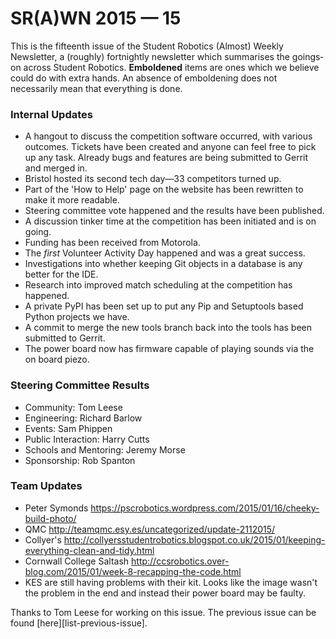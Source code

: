 # SR(A)WN 2015 — 15

This is the fifteenth issue of the Student Robotics (Almost) Weekly Newsletter, a (roughly) fortnightly newsletter which summarises the goings‐on across Student Robotics. **Emboldened** items are ones which we believe could do with extra hands. An absence of emboldening does not necessarily mean that everything is done.

### Internal Updates

- A hangout to discuss the competition software occurred, with various outcomes. Tickets have been created and anyone can feel free to pick up any task. Already bugs and features are being submitted to Gerrit and merged in.
- Bristol hosted its second tech day—33 competitors turned up.
- Part of the 'How to Help' page on the website has been rewritten to make it more readable.
- Steering committee vote happened and the results have been published.
- A discussion tinker time at the competition has been initiated and is on going.
- Funding has been received from Motorola.
- The _first_ Volunteer Activity Day happened and was a great success.
- Investigations into whether keeping Git objects in a database is any better for the IDE.
- Research into improved match scheduling at the competition has happened.
- A private PyPI has been set up to put any Pip and Setuptools based Python projects we have.
- A commit to merge the new tools branch back into the tools has been submitted to Gerrit.
- The power board now has firmware capable of playing sounds via the on board piezo.

### Steering Committee Results

- Community: Tom Leese
- Engineering: Richard Barlow
- Events: Sam Phippen
- Public Interaction: Harry Cutts
- Schools and Mentoring: Jeremy Morse
- Sponsorship: Rob Spanton

### Team Updates

- Peter Symonds https://pscrobotics.wordpress.com/2015/01/16/cheeky-build-photo/
- QMC http://teamqmc.esy.es/uncategorized/update-2112015/
- Collyer's http://collyersstudentrobotics.blogspot.co.uk/2015/01/keeping-everything-clean-and-tidy.html
- Cornwall College Saltash http://ccsrobotics.over-blog.com/2015/01/week-8-recapping-the-code.html
- KES are still having problems with their kit. Looks like the image wasn't the problem in the end and instead their power board may be faulty.

Thanks to Tom Leese for working on this issue. The previous issue can be found [here][list-previous-issue].
